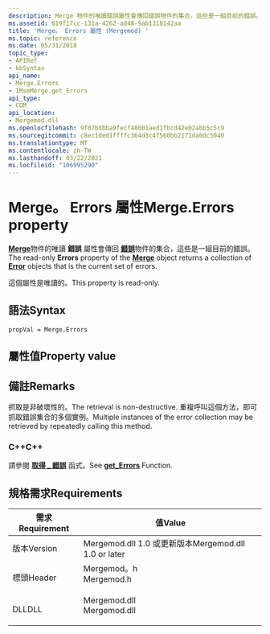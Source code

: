 ```yaml
---
description: Merge 物件的唯讀錯誤屬性會傳回錯誤物件的集合，這些是一組目前的錯誤。
ms.assetid: 619f17cc-131a-4262-ad48-9ab1318142aa
title: 'Merge。 Errors 屬性 (Mergemod) '
ms.topic: reference
ms.date: 05/31/2018
topic_type:
- APIRef
- kbSyntax
api_name:
- Merge.Errors
- IMsmMerge.get_Errors
api_type:
- COM
api_location:
- Mergemod.dll
ms.openlocfilehash: 9f07bdbba9fecf48001aed1fbcd42e02abb5c5c9
ms.sourcegitcommit: c8ec1ded1ffffc364d3c4f560bb2171da0dc5040
ms.translationtype: MT
ms.contentlocale: zh-TW
ms.lasthandoff: 03/22/2021
ms.locfileid: "106995290"
---
```

# <a name="mergeerrors-property"></a><span data-ttu-id="b19d7-103">Merge。 Errors 屬性</span><span class="sxs-lookup"><span data-stu-id="b19d7-103">Merge.Errors property</span></span>

<span data-ttu-id="b19d7-104">[**Merge**](merge-object.md)物件的唯讀 **錯誤** 屬性會傳回 [**錯誤**](error-object.md)物件的集合，這些是一組目前的錯誤。</span><span class="sxs-lookup"><span data-stu-id="b19d7-104">The read-only **Errors** property of the [**Merge**](merge-object.md) object returns a collection of [**Error**](error-object.md) objects that is the current set of errors.</span></span>

<span data-ttu-id="b19d7-105">這個屬性是唯讀的。</span><span class="sxs-lookup"><span data-stu-id="b19d7-105">This property is read-only.</span></span>

## <a name="syntax"></a><span data-ttu-id="b19d7-106">語法</span><span class="sxs-lookup"><span data-stu-id="b19d7-106">Syntax</span></span>


```JScript
propVal = Merge.Errors
```



## <a name="property-value"></a><span data-ttu-id="b19d7-107">屬性值</span><span class="sxs-lookup"><span data-stu-id="b19d7-107">Property value</span></span>

## <a name="remarks"></a><span data-ttu-id="b19d7-108">備註</span><span class="sxs-lookup"><span data-stu-id="b19d7-108">Remarks</span></span>

<span data-ttu-id="b19d7-109">抓取是非破壞性的。</span><span class="sxs-lookup"><span data-stu-id="b19d7-109">The retrieval is non-destructive.</span></span> <span data-ttu-id="b19d7-110">重複呼叫這個方法，即可抓取錯誤集合的多個實例。</span><span class="sxs-lookup"><span data-stu-id="b19d7-110">Multiple instances of the error collection may be retrieved by repeatedly calling this method.</span></span>

### <a name="c"></a><span data-ttu-id="b19d7-111">C++</span><span class="sxs-lookup"><span data-stu-id="b19d7-111">C++</span></span>

<span data-ttu-id="b19d7-112">請參閱 [**取得 \_ 錯誤**](/windows/win32/api/mergemod/nf-mergemod-imsmmerge-get_errors) 函式。</span><span class="sxs-lookup"><span data-stu-id="b19d7-112">See [**get\_Errors**](/windows/win32/api/mergemod/nf-mergemod-imsmmerge-get_errors) Function.</span></span>

## <a name="requirements"></a><span data-ttu-id="b19d7-113">規格需求</span><span class="sxs-lookup"><span data-stu-id="b19d7-113">Requirements</span></span>



| <span data-ttu-id="b19d7-114">需求</span><span class="sxs-lookup"><span data-stu-id="b19d7-114">Requirement</span></span> | <span data-ttu-id="b19d7-115">值</span><span class="sxs-lookup"><span data-stu-id="b19d7-115">Value</span></span> |
|--------------------|-----------------------------------------------------------------------------------------|
| <span data-ttu-id="b19d7-116">版本</span><span class="sxs-lookup"><span data-stu-id="b19d7-116">Version</span></span><br/> | <span data-ttu-id="b19d7-117">Mergemod.dll 1.0 或更新版本</span><span class="sxs-lookup"><span data-stu-id="b19d7-117">Mergemod.dll 1.0 or later</span></span><br/>                                                    |
| <span data-ttu-id="b19d7-118">標頭</span><span class="sxs-lookup"><span data-stu-id="b19d7-118">Header</span></span><br/>  | <dl> <span data-ttu-id="b19d7-119"><dt>Mergemod。h</dt></span><span class="sxs-lookup"><span data-stu-id="b19d7-119"><dt>Mergemod.h</dt></span></span> </dl>   |
| <span data-ttu-id="b19d7-120">DLL</span><span class="sxs-lookup"><span data-stu-id="b19d7-120">DLL</span></span><br/>     | <dl> <span data-ttu-id="b19d7-121"><dt>Mergemod.dll</dt></span><span class="sxs-lookup"><span data-stu-id="b19d7-121"><dt>Mergemod.dll</dt></span></span> </dl> |



 

 
